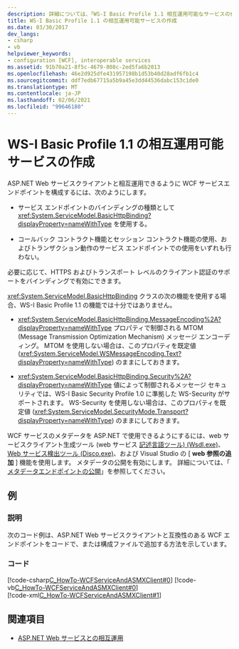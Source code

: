 ```yaml
---
description: 詳細については、「WS-I Basic Profile 1.1 相互運用可能なサービスの作成」を参照してください。
title: WS-I Basic Profile 1.1 の相互運用可能サービスの作成
ms.date: 03/30/2017
dev_langs:
- csharp
- vb
helpviewer_keywords:
- configuration [WCF], interoperable services
ms.assetid: 91b70a21-8f5c-4679-808c-2ed5fa6b2013
ms.openlocfilehash: 46e2d925dfe431957198b1d53b40d28adf6fb1c4
ms.sourcegitcommit: ddf7edb67715a5b9a45e3dd44536dabc153c1de0
ms.translationtype: MT
ms.contentlocale: ja-JP
ms.lasthandoff: 02/06/2021
ms.locfileid: "99646180"
---
```

# <a name="creating-ws-i-basic-profile-11-interoperable-services"></a>WS-I Basic Profile 1.1 の相互運用可能サービスの作成

ASP.NET Web サービスクライアントと相互運用できるように WCF サービスエンドポイントを構成するには、次のようにします。  
  
- サービス エンドポイントのバインディングの種類として <xref:System.ServiceModel.BasicHttpBinding?displayProperty=nameWithType> を使用する。  
  
- コールバック コントラクト機能とセッション コントラクト機能の使用、およびトランザクション動作のサービス エンドポイントでの使用をいずれも行わない。  
  
必要に応じて、HTTPS およびトランスポート レベルのクライアント認証のサポートをバインディングで有効にできます。  
  
<xref:System.ServiceModel.BasicHttpBinding> クラスの次の機能を使用する場合、WS-I Basic Profile 1.1 の機能では十分ではありません。  
  
- <xref:System.ServiceModel.BasicHttpBinding.MessageEncoding%2A?displayProperty=nameWithType> プロパティで制御される MTOM (Message Transmission Optimization Mechanism) メッセージ エンコーディング。 MTOM を使用しない場合は、このプロパティを既定値 (<xref:System.ServiceModel.WSMessageEncoding.Text?displayProperty=nameWithType>) のままにしておきます。  
  
- <xref:System.ServiceModel.BasicHttpBinding.Security%2A?displayProperty=nameWithType> 値によって制御されるメッセージ セキュリティでは、WS-I Basic Security Profile 1.0 に準拠した WS-Security がサポートされます。 WS-Security を使用しない場合は、このプロパティを既定値 (<xref:System.ServiceModel.SecurityMode.Transport?displayProperty=nameWithType>) のままにしておきます。  
  
WCF サービスのメタデータを ASP.NET で使用できるようにするには、web サービスクライアント生成ツール (web サービス [記述言語ツール) (Wsdl.exe)](/previous-versions/dotnet/netframework-4.0/7h3ystb6(v=vs.100))、 [Web サービス検出ツール (Disco.exe)](/previous-versions/dotnet/netframework-4.0/cy2a3ybs(v=vs.100))、および Visual Studio の [ **web 参照の追加** ] 機能を使用します。 メタデータの公開を有効にします。 詳細については、「 [メタデータエンドポイントの公開](publishing-metadata-endpoints.md)」を参照してください。  
  
## <a name="example"></a>例  
  
### <a name="description"></a>説明  

 次のコード例は、ASP.NET Web サービスクライアントと互換性のある WCF エンドポイントをコードで、または構成ファイルで追加する方法を示しています。  
  
### <a name="code"></a>コード  

 [!code-csharp[C_HowTo-WCFServiceAndASMXClient#0](../../../samples/snippets/csharp/VS_Snippets_CFX/c_howto-wcfserviceandasmxclient/cs/program.cs#0)]
 [!code-vb[C_HowTo-WCFServiceAndASMXClient#0](../../../samples/snippets/visualbasic/VS_Snippets_CFX/c_howto-wcfserviceandasmxclient/vb/program.vb#0)]  
 [!code-xml[C_HowTo-WCFServiceAndASMXClient#1](../../../samples/snippets/csharp/VS_Snippets_CFX/c_howto-wcfserviceandasmxclient/common/app.config#1)]  
  
## <a name="see-also"></a>関連項目

- [ASP.NET Web サービスとの相互運用](./feature-details/interop-with-aspnet-web-services.md)
